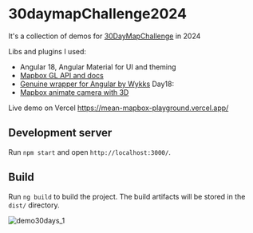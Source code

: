 # 30daymapChallenge2024

It's a collection of demos for <a href="https://30daymapchallenge.com/" target="_blank">30DayMapChallenge</a> in 2024</p>

Libs and plugins I used: 
- Angular 18, Angular Material for UI and theming
- <a href="https://www.mapbox.com/">Mapbox GL API and docs</a>
- <a href="https://github.com/Wykks/ngx-mapbox-gl">Genuine wrapper for Angular by Wykks</a>
Day18:
- <a href="https://docs.mapbox.com/mapbox-gl-js/example/free-camera-point/">Mapbox animate camera with 3D</a>

Live demo on Vercel https://mean-mapbox-playground.vercel.app/ 

## Development server

Run `npm start` and open `http://localhost:3000/`. 

## Build

Run `ng build` to build the project. The build artifacts will be stored in the `dist/` directory.

![demo30days_1](https://github.com/user-attachments/assets/109b5b55-a46e-46b3-8b41-8eae8a62d6b8)
